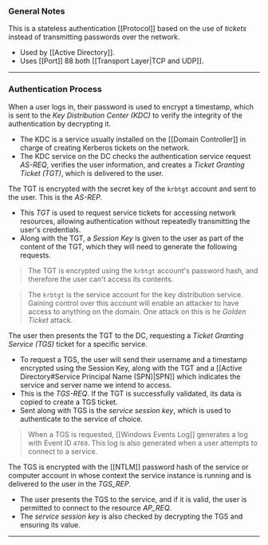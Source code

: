 ### General Notes

This is a stateless authentication [[Protocol]] based on the use of *tickets* instead of transmitting passwords over the network.
- Used by [[Active Directory]].
- Uses [[Port]] 88 both [[Transport Layer|TCP and UDP]].

---
### Authentication Process

When a user logs in, their password is used to encrypt a timestamp, which is sent to the *Key Distribution Center (KDC)* to verify the integrity of the authentication by decrypting it. 
- The KDC is a service usually installed on the [[Domain Controller]] in charge of creating Kerberos tickets on the network.
- The KDC service on the DC checks the authentication service request *AS-REQ*, verifies the user information, and creates a *Ticket Granting Ticket (TGT)*, which is delivered to the user.

The TGT is encrypted with the secret key of the `krbtgt` account and sent to the user. This is the *AS-REP*.
- This *TGT* is used to request service tickets for accessing network resources, allowing authentication without repeatedly transmitting the user's credentials.
- Along with the TGT, a *Session Key* is given to the user as part of the content of the TGT, which they will need to generate the following requests.

> The TGT is encrypted using the `krbtgt` account's password hash, and therefore the user can't access its contents.

> The `krbtgt` is the service account for the key distribution service. Gaining control over this account will enable an attacker to have access to anything on the domain. One attack on this is he *Golden Ticket* attack.

The user then presents the TGT to the DC, requesting a *Ticket Granting Service (TGS)* ticket for a specific service.
- To request a TGS, the user will send their username and a timestamp encrypted using the Session Key, along with the TGT and a [[Active Directory#Service Principal Name (SPN)|SPN]] which indicates the service and server name we intend to access.
- This is the *TGS-REQ*. If the TGT is successfully validated, its data is copied to create a TGS ticket.
- Sent along with TGS is the *service session key*, which is used to authenticate to the service of choice.

> When a TGS is requested, [[Windows Events Log]] generates a log with Event ID `4769`. This log is also generated when a user attempts to connect to a service.

The TGS is encrypted with the [[NTLM]] password hash of the service or computer account in whose context the service instance is running and is delivered to the user in the *TGS_REP*.
- The user presents the TGS to the service, and if it is valid, the user is permitted to connect to the resource *AP_REQ*.
- The *service session key* is also checked by decrypting the TGS and ensuring its value.

---

